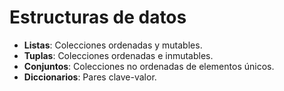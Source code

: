 # Estructuras de datos
- **Listas**: Colecciones ordenadas y mutables.
- **Tuplas**: Colecciones ordenadas e inmutables.
- **Conjuntos**: Colecciones no ordenadas de elementos únicos.
- **Diccionarios**: Pares clave-valor.